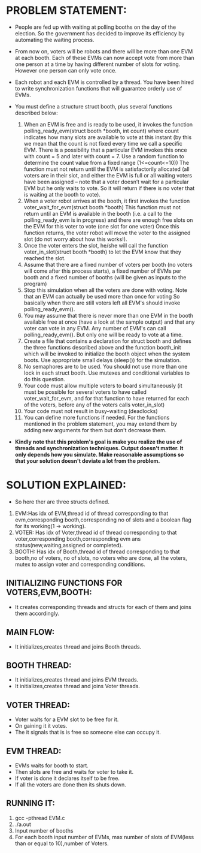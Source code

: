 PROBLEM STATEMENT:
==================

+ People are fed up with waiting at polling booths on the day of the election. So the government has decided to improve its efficiency by automating the waiting process.
+ From now on, voters will be robots and there will be more than one EVM at each booth. Each of these EVMs can now accept vote from more than one person at a time by having different number of slots for voting. However one person can only vote once.
+ Each robot and each EVM is controlled by a thread. You have been hired to write synchronization functions that will guarantee orderly use of EVMs.
+ You must define a structure struct booth, plus several functions described below:
  1. When an EVM is free and is ready to be used, it invokes the function polling_ready_evm(struct booth *booth, int count) where count indicates how many slots are available to vote at this instant (by this we mean that the count is not fixed every time we call a specific EVM. There is a possibility that a particular EVM invokes this once with count = 5 and later with count = 7. Use a random function to determine the count value from a fixed range (1<=count<=10)) The function must not return until the EVM is satisfactorily allocated (all voters are in their slot, and either the EVM is full or all waiting voters have been assigned – note that a voter doesn’t wait for a particular EVM but he only waits to vote. So it will return if there is no voter that is waiting at the booth to vote).
  2. When a voter robot arrives at the booth, it first invokes the function voter_wait_for_evm(struct booth *booth) This function must not return until an EVM is available in the booth (i.e. a call to the polling_ready_evm is in progress) and there are enough free slots on the EVM for this voter to vote (one slot for one voter) Once this function returns, the voter robot will move the voter to the assigned
slot (do not worry about how this works!).
  3. Once the voter enters the slot, he/she will call the function voter_in_slot(struct booth *booth) to let
the EVM know that they reached the slot.
  4. Assume that there are a fixed number of voters per booth (no voters will come after this process starts), a fixed number of EVMs per booth and a fixed number of booths (will be given as inputs to the program)
  5. Stop this simulation when all the voters are done with voting. Note that an EVM can actually be used more than once for voting So basically when there are still voters left all EVM's should invoke polling_ready_evm().
  6. You may assume that there is never more than one EVM in the booth available free at once (have a look at the sample output) and that any voter can vote in any EVM. Any number of EVM's can call polling_ready_evm(). But only one will be ready to vote at a time.
  7. Create a file that contains a declaration for struct booth and defines the three functions described above and the function booth_init which will be invoked to initialize the booth object when the system boots. Use appropriate small delays (sleep()) for the simulation.
  8. No semaphores are to be used. You should not use more than one lock in each struct booth. Use mutexes and conditional variables to do this question.
  9. Your code must allow multiple voters to board simultaneously (it must be possible for several voters to have called voter_wait_for_evm, and for that function to have returned for each of the voters, before any of the voters calls voter_in_slot)
  10. Your code must not result in busy-waiting (deadlocks)
  11. You can define more functions if needed. For the functions mentioned in the problem statement, you may extend them by adding new arguments for them but don't decrease them.

+ **Kindly note that this problem's goal is make you realize the use of threads and synchronization techniques.
Output doesn't matter. It only depends how you simulate. Make reasonable assumptions so that your solution
doesn't deviate a lot from the problem.**


SOLUTION EXPLAINED:
===================

+ So here ther are three structs defined.
1. EVM:Has idx of EVM,thread id of thread corresponding to that evm,corresponding booth,corresponding no of slots and a boolean flag for its working(1 -> working).
2. VOTER: Has idx of Voter,thread id of thread corresponding to that voter,corresponding booth,corresponding evm ans status(new,waiting,assigned or completed).
3. BOOTH: Has idx of Booth,thread id of thread corresponding to that booth,no of voters, no of slots, no voters who are done, all the voters, mutex to assign voter and corresponding conditions.

INITIALIZING FUNCTIONS FOR VOTERS,EVM,BOOTH:
--------------------------------------------

+ It creates corresponding threads and structs for each of them and joins them accordingly.

MAIN FLOW:
----------

+ It initializes,creates thread and joins Booth threads.

BOOTH THREAD:
-------------

+ It initializes,creates thread and joins EVM threads.
+ It initializes,creates thread and joins Voter threads.

VOTER THREAD:
-------------

+ Voter waits for a EVM slot to be free for it.
+ On gaining it it votes.
+ The it signals that is is free so someone else can occupy it.

EVM THREAD:
-----------

+ EVMs waits for booth to start.
+ Then slots are free and waits for voter to take it.
+ If voter is done it declares itself to be  free.
+ If all the voters are done then its shuts down.

RUNNING IT:
-----------
1. gcc -pthread EVM.c
2. ./a.out
3. Input number of booths
4. For each booth input number of EVMs, max number of slots of EVM(less than or equal to 10),number of Voters.

